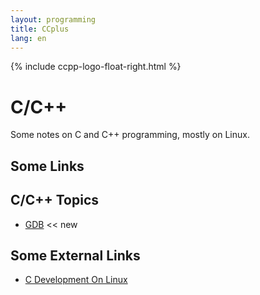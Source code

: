```yaml
---
layout: programming
title: CCplus
lang: en
---
```

{% include ccpp-logo-float-right.html %}
# C/C++
Some notes on C and C++ programming, mostly on Linux.

## Some Links

## C/C++ Topics
* [GDB](docs/gdb.html) <span class="badge badge-primary"><< new</span>
    
## Some External Links
* [C Development On Linux](https://linuxconfig.org/c-development-on-linux-introduction-i)

